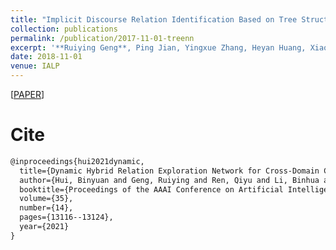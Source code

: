 ```yaml
---
title: "Implicit Discourse Relation Identification Based on Tree Structure Neural Network"
collection: publications
permalink: /publication/2017-11-01-treenn
excerpt: '**Ruiying Geng**, Ping Jian, Yingxue Zhang, Heyan Huang, Xiaodan Zhu<br>In *International Conference on Asian Language Processing(**IALP-2018**)*'
date: 2018-11-01
venue: IALP
---
```


\[[PAPER](https://ojs.aaai.org/index.php/AAAI/article/view/17550)\]


Cite
===

```latex
@inproceedings{hui2021dynamic,
  title={Dynamic Hybrid Relation Exploration Network for Cross-Domain Context-Dependent Semantic Parsing},
  author={Hui, Binyuan and Geng, Ruiying and Ren, Qiyu and Li, Binhua and Li, Yongbin and Sun, Jian and Huang, Fei and Si, Luo and Zhu, Pengfei and Zhu, Xiaodan},
  booktitle={Proceedings of the AAAI Conference on Artificial Intelligence},
  volume={35},
  number={14},
  pages={13116--13124},
  year={2021}
}
```
